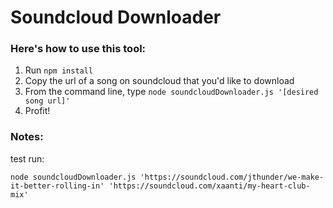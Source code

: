 # Soundcloud Downloader

### Here's how to use this tool:
  1. Run `npm install`
  2. Copy the url of a song on soundcloud that you'd like to download
  3. From the command line, type `node soundcloudDownloader.js '[desired song url]'`
  4. Profit!

### Notes:
test run:

    node soundcloudDownloader.js 'https://soundcloud.com/jthunder/we-make-it-better-rolling-in' 'https://soundcloud.com/xaanti/my-heart-club-mix'
